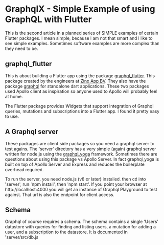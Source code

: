 # GraphqlX - Simple Example of using GraphQL with Flutter

This is the second article in a planned series of SIMPLE examples of certain Flutter packages. I mean simple, because I am not that smart and I like to see simple examples. Sometimes software examples are more complex than they need to be. 

## graphql_flutter

This is about building a Flutter app using the package [graphql_flutter](https://pub.dev/packages/graphql_flutter). This package created by the engineers at [Zino App BV](https://www.zinoapp.com/). They also have the package [graphql](https://pub.dev/packages/graphql) for standalone dart applications. These two packages used Apollo client as inspiration so anyone used to Apollo will probably feel at home. 

The Flutter package provides Widgets that support integration of Graphql queries, mutations and subscriptions into a Flutter app. I found it pretty easy to use. 

## A Graphql server

These packages are client side packages so you need a graphql server to test agains. The 'server' directory has a very simple (again) graphql server written for node.js using the [graphql_yoga](https://github.com/prisma/graphql-yoga) framework. Sometimes there are questions about using this package vs Apollo Server. In fact graphql_yoga is built on top of Apollo Server and Express and reduces the boilerplate overhead required. 

To run the server, you need node.js (v8 or later) installed. then cd into 'server', run 'npm install', then 'npm start'. If you point your browser at http://localhost:4000 you will get an instance of Graphql Playground to test against. That url is also the endpoint for client access. 

## Schema

Graphql of course requires a schema. The schema contains a single 'Users' datastore with queries for finding and listing users, a mutation for adding a user, and a subscription to the datastore. It is documented in 'server/src/db.js
